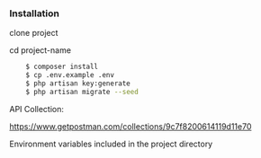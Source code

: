 ### Installation

clone project 

cd project-name
```bash
    $ composer install
    $ cp .env.example .env
    $ php artisan key:generate
    $ php artisan migrate --seed
```

API Collection:

https://www.getpostman.com/collections/9c7f8200614119d11e70

Environment variables included in the project directory 